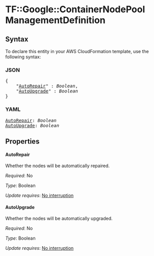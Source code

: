 # TF::Google::ContainerNodePool ManagementDefinition

## Syntax

To declare this entity in your AWS CloudFormation template, use the following syntax:

### JSON

<pre>
{
    "<a href="#autorepair" title="AutoRepair">AutoRepair</a>" : <i>Boolean</i>,
    "<a href="#autoupgrade" title="AutoUpgrade">AutoUpgrade</a>" : <i>Boolean</i>
}
</pre>

### YAML

<pre>
<a href="#autorepair" title="AutoRepair">AutoRepair</a>: <i>Boolean</i>
<a href="#autoupgrade" title="AutoUpgrade">AutoUpgrade</a>: <i>Boolean</i>
</pre>

## Properties

#### AutoRepair

Whether the nodes will be automatically repaired.

_Required_: No

_Type_: Boolean

_Update requires_: [No interruption](https://docs.aws.amazon.com/AWSCloudFormation/latest/UserGuide/using-cfn-updating-stacks-update-behaviors.html#update-no-interrupt)

#### AutoUpgrade

Whether the nodes will be automatically upgraded.

_Required_: No

_Type_: Boolean

_Update requires_: [No interruption](https://docs.aws.amazon.com/AWSCloudFormation/latest/UserGuide/using-cfn-updating-stacks-update-behaviors.html#update-no-interrupt)

